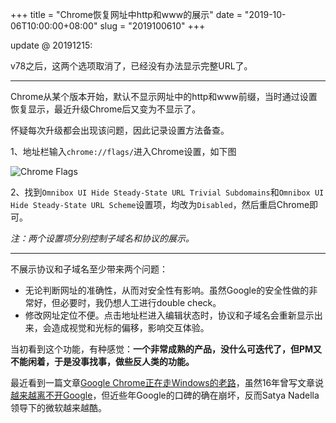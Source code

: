 +++
title = "Chrome恢复网址中http和www的展示"
date = "2019-10-06T10:00:00+08:00"
slug = "2019100610"
+++

update @ 20191215:

v78之后，这两个选项取消了，已经没有办法显示完整URL了。

---

Chrome从某个版本开始，默认不显示网址中的http和www前缀，当时通过设置恢复显示，最近升级Chrome后又变为不显示了。

怀疑每次升级都会出现该问题，因此记录设置方法备查。

1、地址栏输入`chrome://flags/`进入Chrome设置，如下图

![Chrome Flags](/blog_static/2019/20191006-chrome.png)

2、找到`Omnibox UI Hide Steady-State URL Trivial Subdomains`和`Omnibox UI Hide Steady-State URL Scheme`设置项，均改为`Disabled`，然后重启Chrome即可。

*注：两个设置项分别控制子域名和协议的展示。*

---

不展示协议和子域名至少带来两个问题：

* 无论判断网址的准确性，从而对安全性有影响。虽然Google的安全性做的非常好，但必要时，我仍想人工进行double check。
* 修改网址定位不便。点击地址栏进入编辑状态时，协议和子域名会重新显示出来，会造成视觉和光标的偏移，影响交互体验。

当初看到这个功能，有种感觉：**一个非常成熟的产品，没什么可迭代了，但PM又不能闲着，于是没事找事，做些反人类的功能。**

最近看到一篇文章[Google Chrome正在走Windows的老路](https://mp.weixin.qq.com/s/8qIJDfKixHDwokIv0uuQXw)，虽然16年曾写文章说[越来越离不开Google](/blog/2016080623.html)，但近些年Google的口碑的确在崩坏，反而Satya Nadella领导下的微软越来越酷。
